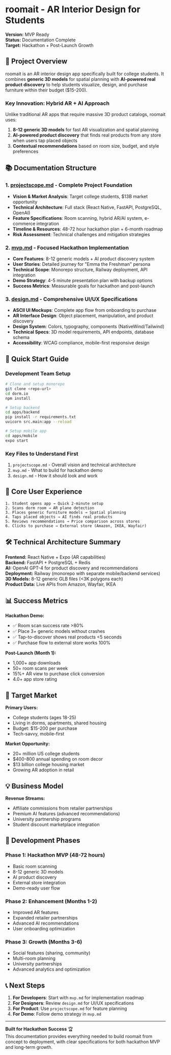 # roomait - AR Interior Design for Students

**Version:** MVP Ready  
**Status:** Documentation Complete  
**Target:** Hackathon + Post-Launch Growth

## 🎯 Project Overview

roomait is an AR interior design app specifically built for college students. It combines **generic 3D models** for spatial planning with **AI-powered real product discovery** to help students visualize, design, and purchase furniture within their budget ($15-200).

### Key Innovation: Hybrid AR + AI Approach

Unlike traditional AR apps that require massive 3D product catalogs, roomait uses:

1. **8-12 generic 3D models** for fast AR visualization and spatial planning
2. **AI-powered product discovery** that finds real products from any store when users tap placed objects
3. **Contextual recommendations** based on room size, budget, and style preferences

## 📚 Documentation Structure

### 1. [projectscope.md](./projectscope.md) - Complete Project Foundation
- **Vision & Market Analysis**: Target college students, $13B market opportunity
- **Technical Architecture**: Full stack (React Native, FastAPI, PostgreSQL, OpenAI)
- **Feature Specifications**: Room scanning, hybrid AR/AI system, e-commerce integration  
- **Timeline & Resources**: 48-72 hour hackathon plan + 6-month roadmap
- **Risk Assessment**: Technical challenges and mitigation strategies

### 2. [mvp.md](./mvp.md) - Focused Hackathon Implementation
- **Core Features**: 8-12 generic models + AI product discovery system
- **User Stories**: Detailed journey for "Emma the Freshman" persona
- **Technical Scope**: Monorepo structure, Railway deployment, API integration
- **Demo Strategy**: 4-5 minute presentation plan with backup options
- **Success Metrics**: Measurable goals for hackathon and post-launch

### 3. [design.md](./design.md) - Comprehensive UI/UX Specifications
- **ASCII UI Mockups**: Complete app flow from onboarding to purchase
- **AR Interface Design**: Object placement, manipulation, and product discovery
- **Design System**: Colors, typography, components (NativeWind/Tailwind)
- **Technical Specs**: 3D model requirements, API endpoints, database schema
- **Accessibility**: WCAG compliance, mobile-first responsive design

## 🚀 Quick Start Guide

### Development Team Setup
```bash
# Clone and setup monorepo
git clone <repo-url>
cd dorm.io
npm install

# Setup backend
cd apps/backend
pip install -r requirements.txt
uvicorn src.main:app --reload

# Setup mobile app
cd apps/mobile
expo start
```

### Key Files to Understand First
1. `projectscope.md` - Overall vision and technical architecture
2. `mvp.md` - What to build for hackathon demo
3. `design.md` - How it should look and work

## 🎨 Core User Experience

```
1. Student opens app → Quick 2-minute setup
2. Scans dorm room → AR plane detection
3. Places generic furniture models → Spatial planning
4. Taps placed objects → AI finds real products
5. Reviews recommendations → Price comparison across stores  
6. Clicks to purchase → External store (Amazon, IKEA, Wayfair)
```

## 🛠 Technical Architecture Summary

**Frontend:** React Native + Expo (AR capabilities)  
**Backend:** FastAPI + PostgreSQL + Redis  
**AI:** OpenAI GPT-4 for product discovery and recommendations  
**Deployment:** Railway (monorepo with separate mobile/backend services)  
**3D Models:** 8-12 generic GLB files (<3K polygons each)  
**Product Data:** Live APIs from Amazon, Wayfair, IKEA  

## 📊 Success Metrics

**Hackathon Demo:**
- ✅ Room scan success rate >80%
- ✅ Place 3+ generic models without crashes  
- ✅ Tap-to-discover shows real products <5 seconds
- ✅ Purchase flow to external store works 100%

**Post-Launch (Month 1):**
- 1,000+ app downloads
- 50+ room scans per week  
- 15%+ AR view to purchase click conversion
- 4.0+ app store rating

## 🎯 Target Market

**Primary Users:**
- College students (ages 18-25)
- Living in dorms, apartments, shared housing
- Budget: $15-200 per purchase
- Tech-savvy, mobile-first

**Market Opportunity:**
- 20+ million US college students
- $400-800 annual spending on room decor
- $13 billion college housing market
- Growing AR adoption in retail

## 💡 Business Model

**Revenue Streams:**
- Affiliate commissions from retailer partnerships
- Premium AI features (advanced recommendations)
- University partnership programs
- Student discount marketplace integration

## 🔄 Development Phases

### Phase 1: Hackathon MVP (48-72 hours)
- Basic room scanning
- 8-12 generic 3D models  
- AI product discovery
- External store integration
- Demo-ready user flow

### Phase 2: Enhancement (Months 1-2)  
- Improved AR features
- Expanded retailer partnerships
- Advanced AI recommendations
- User onboarding optimization

### Phase 3: Growth (Months 3-6)
- Social features (sharing, community)
- Multi-room planning
- University partnerships
- Advanced analytics and optimization

## 📞 Next Steps

1. **For Developers**: Start with `mvp.md` for implementation roadmap
2. **For Designers**: Review `design.md` for UI/UX specifications  
3. **For Product**: Use `projectscope.md` for feature planning
4. **For Demo**: Follow demo strategy in `mvp.md`

---

**Built for Hackathon Success** 🏆  
This documentation provides everything needed to build roomait from concept to deployment, with clear specifications for both hackathon MVP and long-term growth.
